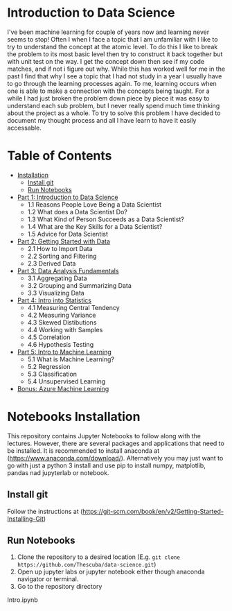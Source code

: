 # Introduction to Data Science
I've been machine learning for couple of years now and learning never seems to stop! Often I when I face a topic that I am unfamiliar with I like to try to understand the concept at the atomic level. To do this I like to break the problem to its most basic level then try to construct it back together but with unit test on the way. I get the concept down then see if my code matches, and if not i figure out why. While this has worked well for me in the past I find that why I see a topic that I had not study in a year I usually have to go through the learning processes again. To me, learning occurs when one is able to make a connection with the concepts being taught. For a while I had just broken the problem down piece by piece it was easy to understand each sub problem, but I never really spend much time thinking about the project as a whole. To try to solve this problem I have decided to document my thought process and all I have learn to have it easily accessable.


Table of Contents
=================

  * [Installation](#notebooks-installation)
    * [Install git](#install-git)
    * [Run Notebooks](#run-notebooks)
  * [Part 1: Introduction to Data Science](Intro.ipynb)
      * 1.1 Reasons People Love Being a Data Scientist
      * 1.2 What does a Data Scientist Do? 
      * 1.3 What Kind of Person Succeeds as a Data Scientist?
      * 1.4 What are the Key Skills for a Data Scientist?
      * 1.5 Advice for Data Scientist
  * [Part 2: Getting Started with Data](Getting-Started.ipynb)
      * 2.1 How to Import Data
      * 2.2 Sorting and Filtering
      * 2.3 Derived Data
  * [Part 3: Data Analysis Fundamentals](Data-Analysis-Fundamentals.ipynb)
      * 3.1 Aggregating Data
      * 3.2 Grouping and Summarizing Data
      * 3.3 Visualizing Data
  * [Part 4: Intro into Statistics](Intro-Stats.ipynb)
      * 4.1 Measuring Central Tendency
      * 4.2 Measuring Variance
      * 4.3 Skewed Distibutions
      * 4.4 Working with Samples
      * 4.5 Correlation
      * 4.6 Hypothesis Testing
  * [Part 5: Intro to Machine Learning](Intro-ML.ipynb)
      * 5.1 What is Machine Learning?
      * 5.2 Regression
      * 5.3 Classification
      * 5.4 Unsupervised Learning
   * [Bonus: Azure Machine Learning](Intro-Azure.ipynb) 



# Notebooks Installation

This repository contains Jupyter Notebooks to follow along with the lectures. However, there are several
packages and applications that need to be installed. It is recommended to install anaconda at (https://www.anaconda.com/download/). Alternatively you may just want to go with just a python 3 install and use pip to install numpy, matplotlib, pandas nad jupyterlab or notebook.

## Install git

Follow the instructions at (https://git-scm.com/book/en/v2/Getting-Started-Installing-Git)


## Run Notebooks


1. Clone the repository to a desired location (E.g. `git clone https://github.com/Thescuba/data-science.git`)
2. Open up jupyter labs or jupyter notebook either though anaconda navigator or terminal. 
3. Go to the repository directory

Intro.ipynb
